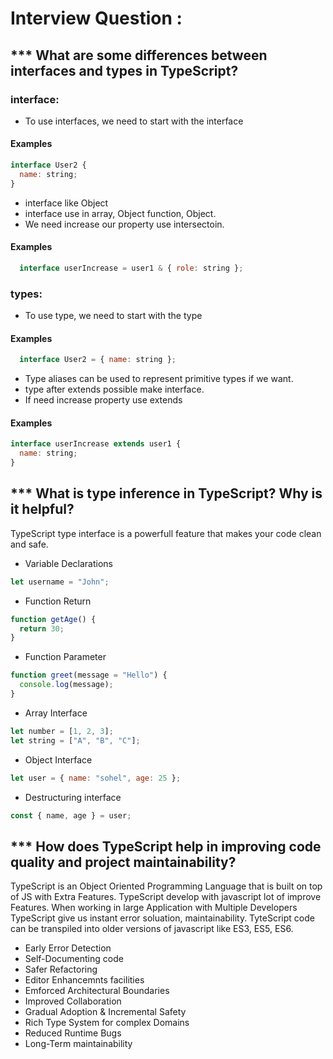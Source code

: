 # Interview Question :

## \*\*\* What are some differences between interfaces and types in TypeScript?

### interface:

- To use interfaces, we need to start with the interface

#### Examples

```javascript
interface User2 {
  name: string;
}
```

- interface like Object
- interface use in array, Object function, Object.
- We need increase our property use intersectoin.

#### Examples

```javascript
  interface userIncrease = user1 & { role: string };
```

### types:

- To use type, we need to start with the type

#### Examples

```javascript
  interface User2 = { name: string };
```

- Type aliases can be used to represent primitive types if we want.
- type after extends possible make interface.
- If need increase property use extends

#### Examples

```javascript
interface userIncrease extends user1 {
  name: string;
}
```

## \*\*\* What is type inference in TypeScript? Why is it helpful?

TypeScript type interface is a powerfull feature that makes your code clean and safe.

- Variable Declarations

```javascript
let username = "John";
```

- Function Return

```javascript
function getAge() {
  return 30;
}
```

- Function Parameter

```javascript
function greet(message = "Hello") {
  console.log(message);
}
```

- Array Interface

```javascript
let number = [1, 2, 3];
let string = ["A", "B", "C"];
```

- Object Interface

```javascript
let user = { name: "sohel", age: 25 };
```

- Destructuring interface

```javascript
const { name, age } = user;
```

## \*\*\* How does TypeScript help in improving code quality and project maintainability?

TypeScript is an Object Oriented Programming Language that is built on top of JS with Extra Features. TypeScript develop with javascript lot of improve Features. When working in large Application with Multiple Developers TypeScript give us instant error soluation, maintainability. TyteScript code can be transpiled into older versions of javascript like ES3, ES5, ES6.

- Early Error Detection
- Self-Documenting code
- Safer Refactoring
- Editor Enhancemnts facilities
- Emforced Architectural Boundaries
- Improved Collaboration
- Gradual Adoption & Incremental Safety
- Rich Type System for complex Domains
- Reduced Runtime Bugs
- Long-Term maintainability
